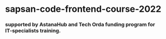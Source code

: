 # sapsan-code-frontend-course-2022
### supported by AstanaHub and Tech Orda funding program for IT-specialists training.